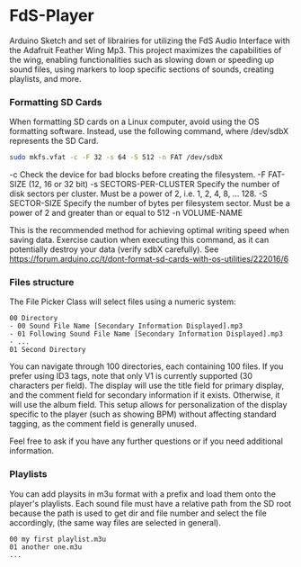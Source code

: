 # FdS-Player

Arduino Sketch and set of librairies for utilizing the FdS Audio Interface with the Adafruit Feather Wing Mp3. This project maximizes the capabilities of the wing, enabling functionalities such as slowing down or speeding up sound files, using markers to loop specific sections of sounds, creating playlists, and more.

### Formatting SD Cards

When formatting SD cards on a Linux computer, avoid using the OS formatting software. Instead, use the following command, where /dev/sdbX represents the SD Card.

```bash
sudo mkfs.vfat -c -F 32 -s 64 -S 512 -n FAT /dev/sdbX
```
-c  Check the device for bad blocks before creating the filesystem.
-F FAT-SIZE (12, 16 or 32 bit)
-s SECTORS-PER-CLUSTER Specify the number of disk sectors per cluster. Must be a power of 2, i.e. 1, 2, 4, 8, ... 128.
-S SECTOR-SIZE Specify the number of bytes per filesystem sector.  Must be a power of 2 and greater than or equal to 512
-n VOLUME-NAME

This is the recommended method for achieving optimal writing speed when saving data. Exercise caution when executing this command, as it can potentially destroy your data (verify sdbX carefully).
See https://forum.arduino.cc/t/dont-format-sd-cards-with-os-utilities/222016/6

### Files structure

The File Picker Class will select files using a numeric system:

```
00 Directory
- 00 Sound File Name [Secondary Information Displayed].mp3
- 01 Following Sound File Name [Secondary Information Displayed].mp3
- ...
01 Second Directory
```

You can navigate through 100 directories, each containing 100 files. If you prefer using ID3 tags, note that only V1 is currently supported (30 characters per field). The display will use the title field for primary display, and the comment field for secondary information if it exists. Otherwise, it will use the album field. This setup allows for personalization of the display specific to the player (such as showing BPM) without affecting standard tagging, as the comment field is generally unused.

Feel free to ask if you have any further questions or if you need additional information.

### Playlists

You can add playsits in m3u format with a prefix and load them onto the player's playlists. Each sound file must have a relative path from the SD root because the path is used to get dir and file number and select the file accordingly, (the same way files are selected in general).

```
00 my first playlist.m3u
01 another one.m3u
...
```
